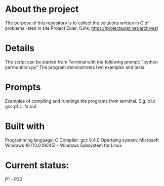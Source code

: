 # About the project
The purpose of this repository is to collect the solutions written in C of problems listed in site Project Euler. (Link: https://projecteuler.net/archives)


# Details
The script can be started from Terminal with the following prompt: "python permutation.py"
The program demonstrates two examples and tests.

# Prompts
Examples of compiling and runnings the programs from terminal. E.g. p1.c
gcc p1.c
./a.out


# Built with
Programming language: C
Compiler: gcc 9.4.0
Opertaing system: Microsoft Windows 10 (10.0.19045) - Windows Subsystem for Linux

# Current status:
P1 - P20


